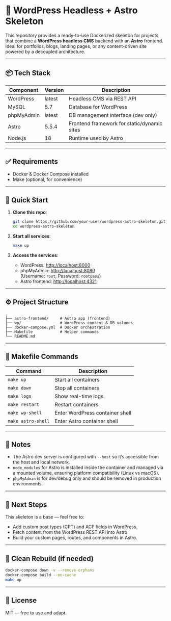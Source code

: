 # 🧱 WordPress Headless + Astro Skeleton

This repository provides a ready-to-use Dockerized skeleton for projects that combine a **WordPress headless CMS** backend with an **Astro** frontend.  
Ideal for portfolios, blogs, landing pages, or any content-driven site powered by a decoupled architecture.

---

## 📦 Tech Stack

| Component     | Version    | Description                                 |
|---------------|------------|---------------------------------------------|
| WordPress     | latest     | Headless CMS via REST API                   |
| MySQL         | 5.7        | Database for WordPress                      |
| phpMyAdmin    | latest     | DB management interface (dev only)          |
| Astro         | 5.5.4      | Frontend framework for static/dynamic sites |
| Node.js       | 18         | Runtime used by Astro                       |

---

## ✅ Requirements

- Docker & Docker Compose installed
- Make (optional, for convenience)

---

## 🚀 Quick Start

1. **Clone this repo**:

   ```bash
   git clone https://github.com/your-user/wordpress-astro-skeleton.git
   cd wordpress-astro-skeleton
   ```

2. **Start all services**:

   ```bash
   make up
   ```

3. **Access the services**:

   - WordPress: [http://localhost:8000](http://localhost:8000)
   - phpMyAdmin: [http://localhost:8080](http://localhost:8080)  
     (Username: `root`, Password: `rootpass`)
   - Astro frontend: [http://localhost:4321](http://localhost:4321)

---

## ⚙️ Project Structure

```
.
├── astro-frontend/     # Astro app (frontend)
├── wp/                 # WordPress content & DB volumes
├── docker-compose.yml  # Docker orchestration
├── Makefile            # Helper commands
└── README.md
```

---

## 💠 Makefile Commands

| Command        | Description                         |
|----------------|-------------------------------------|
| `make up`      | Start all containers                |
| `make down`    | Stop all containers                 |
| `make logs`    | Show real-time logs                 |
| `make restart` | Restart containers                  |
| `make wp-shell`| Enter WordPress container shell     |
| `make astro-shell` | Enter Astro container shell     |

---

## 📁 Notes

- The Astro dev server is configured with `--host` so it’s accessible from the host and local network.
- `node_modules` for Astro is installed inside the container and managed via a mounted volume, ensuring platform compatibility (Linux vs macOS).
- `phpMyAdmin` is for dev/debug only and should be removed in production environments.

---

## 📌 Next Steps

This skeleton is a base — feel free to:

- Add custom post types (CPT) and ACF fields in WordPress.
- Fetch content from the WordPress REST API into Astro.
- Build your custom pages, routes, and components in Astro.

---

## 🗼 Clean Rebuild (if needed)

```bash
docker-compose down -v --remove-orphans
docker-compose build --no-cache
make up
```

---

## 📝 License

MIT — free to use and adapt.

